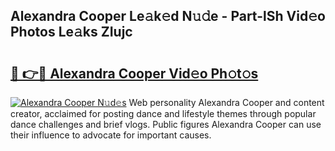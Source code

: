 ## Alexandra Cooper Le𝚊k𝚎d N𝚞𝚍e - Part-lSh Vid𝚎o Photos Le𝚊ks ZIujc

# <h2><a href="http://fbeyksl.evod.top/?m=Alexandra+Cooper">🔗 👉🔴 Alexandra Cooper Vid𝚎o Ph𝚘t𝚘s</a></h2>

[![Alexandra Cooper N𝚞d𝚎s](https://i.imgur.com/8V9OHl7.gif)](http://fbeyksl.evod.top/?m=Alexandra+Cooper)
Web personality Alexandra Cooper and content creator, acclaimed for posting dance and lifestyle themes through popular dance challenges and brief vlogs. Public figures Alexandra Cooper can use their influence to advocate for important causes. 
